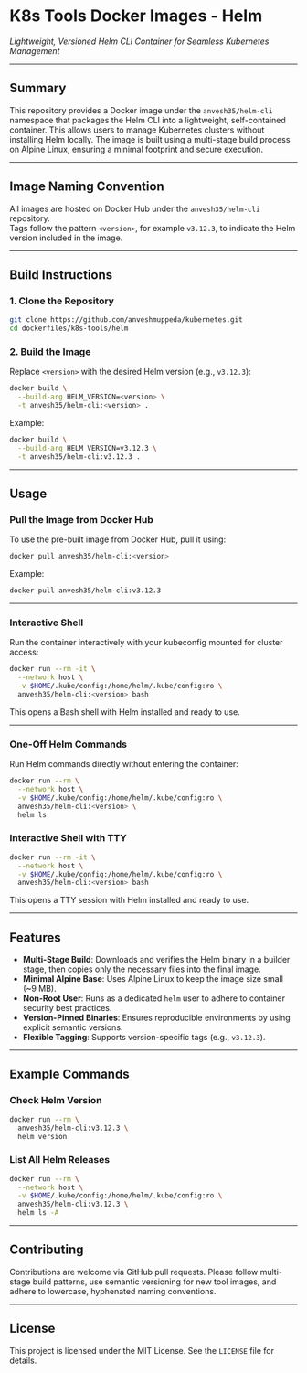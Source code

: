 # **K8s Tools Docker Images - Helm**  

*Lightweight, Versioned Helm CLI Container for Seamless Kubernetes Management*

---

## Summary

This repository provides a Docker image under the `anvesh35/helm-cli` namespace that packages the Helm CLI into a lightweight, self-contained container. This allows users to manage Kubernetes clusters without installing Helm locally. The image is built using a multi-stage build process on Alpine Linux, ensuring a minimal footprint and secure execution.

---

## Image Naming Convention

All images are hosted on Docker Hub under the `anvesh35/helm-cli` repository.  
Tags follow the pattern `<version>`, for example `v3.12.3`, to indicate the Helm version included in the image.

---

## Build Instructions

### 1. Clone the Repository
```bash
git clone https://github.com/anveshmuppeda/kubernetes.git
cd dockerfiles/k8s-tools/helm
```

### 2. Build the Image
Replace `<version>` with the desired Helm version (e.g., `v3.12.3`):
```bash
docker build \
  --build-arg HELM_VERSION=<version> \
  -t anvesh35/helm-cli:<version> .
```

Example:
```bash
docker build \
  --build-arg HELM_VERSION=v3.12.3 \
  -t anvesh35/helm-cli:v3.12.3 .
```

---

## Usage

### Pull the Image from Docker Hub
To use the pre-built image from Docker Hub, pull it using:
```bash
docker pull anvesh35/helm-cli:<version>
```

Example:
```bash
docker pull anvesh35/helm-cli:v3.12.3
```

---

### Interactive Shell
Run the container interactively with your kubeconfig mounted for cluster access:
```bash
docker run --rm -it \
  --network host \
  -v $HOME/.kube/config:/home/helm/.kube/config:ro \
  anvesh35/helm-cli:<version> bash
```

This opens a Bash shell with Helm installed and ready to use.

---

### One-Off Helm Commands
Run Helm commands directly without entering the container:
```bash
docker run --rm \
  --network host \
  -v $HOME/.kube/config:/home/helm/.kube/config:ro \
  anvesh35/helm-cli:<version> \
  helm ls
```

### Interactive Shell with TTY
```bash
docker run --rm -it \
  --network host \
  -v $HOME/.kube/config:/home/helm/.kube/config:ro \
  anvesh35/helm-cli:<version> bash
```
This opens a TTY session with Helm installed and ready to use.

---

## Features

- **Multi-Stage Build**: Downloads and verifies the Helm binary in a builder stage, then copies only the necessary files into the final image.
- **Minimal Alpine Base**: Uses Alpine Linux to keep the image size small (~9 MB).
- **Non-Root User**: Runs as a dedicated `helm` user to adhere to container security best practices.
- **Version-Pinned Binaries**: Ensures reproducible environments by using explicit semantic versions.
- **Flexible Tagging**: Supports version-specific tags (e.g., `v3.12.3`).

---

## Example Commands

### Check Helm Version
```bash
docker run --rm \
  anvesh35/helm-cli:v3.12.3 \
  helm version
```

### List All Helm Releases
```bash
docker run --rm \
  --network host \
  -v $HOME/.kube/config:/home/helm/.kube/config:ro \
  anvesh35/helm-cli:v3.12.3 \
  helm ls -A
```

---

## Contributing

Contributions are welcome via GitHub pull requests. Please follow multi-stage build patterns, use semantic versioning for new tool images, and adhere to lowercase, hyphenated naming conventions.

---

## License

This project is licensed under the MIT License. See the `LICENSE` file for details.
